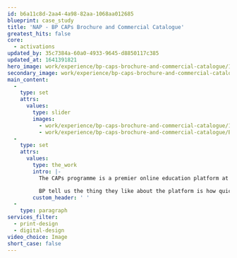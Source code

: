 ```yaml
---
id: b6a11c8d-2aa4-4a98-82aa-1068aa012685
blueprint: case_study
title: 'NAP - BP CAPs Brochure and Commercial Catalogue'
greatest_hits: false
core:
  - activations
updated_by: 35c7384a-60a0-4933-9645-d8850117c385
updated_at: 1641391821
hero_image: work/experience/bp-caps-brochure-and-commercial-catalogue/1-caps-brochure.jpg
secondary_image: work/experience/bp-caps-brochure-and-commercial-catalogue/1-caps-brochure_V2.jpg
main_content:
  -
    type: set
    attrs:
      values:
        type: slider
        images:
          - work/experience/bp-caps-brochure-and-commercial-catalogue/1-caps-brochure_V4.jpg
          - work/experience/bp-caps-brochure-and-commercial-catalogue/BP-caps-brochure-feature.jpg
  -
    type: set
    attrs:
      values:
        type: the_work
        intro: |-
          The CAPs programme is a premier online education platform at BP. The platform gives BP employees easy access to course, training information and additional tools. So when BP came to us to create a digital interface and print design, we focussed on creating a user experience with easy navigation. The clean layout is designed to help people through their development and learning journey.

          BP tell us the thing they like about the platform is how quickly staff can find and use the content. We're taking that as a compliment. Our suggestions of visually presented infographics, calendar overviews and timelines have made the platform a go-to resource for anyone looking to develop their skills.
        custom_header: ' '
  -
    type: paragraph
services_filter:
  - print-design
  - digital-design
video_choice: Image
short_case: false
---
```

